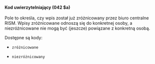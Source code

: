 #### Kod uwierzytelniający (042 $a)
  

Pole to określa, czy wpis został już zróżnicowany przez biuro centralne RISM. Wpisy zróżnicowane odnoszą się do konkretnej osoby, a niezróżnicowane nie mogą być (jeszcze) powiązane z konkretną osobą.  
  
Dostępne są kody:    

-     zróżnicowane

-     niezróżnicowany
